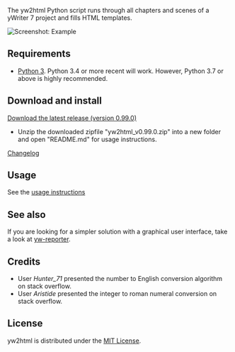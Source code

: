 The yw2html Python script runs through all chapters and scenes of a yWriter 7 project and fills HTML templates.

![Screenshot: Example](Screenshots/manuscript.png)

## Requirements

* [Python 3](https://www.python.org). Python 3.4 or more recent will work. However, Python 3.7 or above is highly recommended.

## Download and install


[Download the latest release (version 0.99.0)](https://raw.githubusercontent.com/peter88213/yw2html/master/dist/yw2html_v0.99.0.zip)

* Unzip the downloaded zipfile "yw2html_v0.99.0.zip" into a new folder and open "README.md" for usage instructions.

[Changelog](changelog)

## Usage

See the [usage instructions](usage)

## See also

If you are looking for a simpler solution with a graphical user interface, take a look at [yw-reporter](https://peter88213.github.io/yw-reporter).

## Credits

- User *Hunter_71* presented the number to English conversion algorithm on stack overflow.
- User *Aristide* presented the integer to roman numeral conversion on stack overflow.

## License

yw2html is distributed under the [MIT
License](http://www.opensource.org/licenses/mit-license.php).
